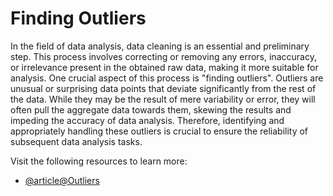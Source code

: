 # Finding Outliers

In the field of data analysis, data cleaning is an essential and preliminary step. This process involves correcting or removing any errors, inaccuracy, or irrelevance present in the obtained raw data, making it more suitable for analysis. One crucial aspect of this process is "finding outliers". Outliers are unusual or surprising data points that deviate significantly from the rest of the data. While they may be the result of mere variability or error, they will often pull the aggregate data towards them, skewing the results and impeding the accuracy of data analysis. Therefore, identifying and appropriately handling these outliers is crucial to ensure the reliability of subsequent data analysis tasks.

Visit the following resources to learn more:

- [@article@Outliers](https://www.mathsisfun.com/data/outliers.html)
